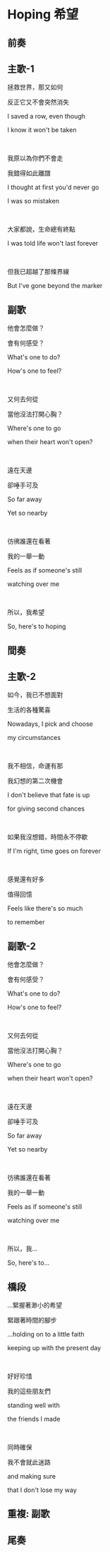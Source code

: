 # Hoping 希望

## 前奏

## 主歌-1

拯救世界，那又如何

反正它又不會突然消失

I saved a row, even though

I know it won't be taken

<br>

我原以為你們不會走

我錯得如此離譜

I thought at first you'd never go

I was so mistaken

<br>

大家都說，生命總有終點

I was told life won't last forever

<br>

但我已超越了那條界線

But I've gone beyond the marker

## 副歌

他會怎麼做？

會有何感受？

What's one to do?

How's one to feel?

<br>

又何去何從

當他沒法打開心胸？

Where's one to go

when their heart won't open?

<br>

遠在天邊

卻唾手可及

So far away

Yet so nearby

<br>

彷彿誰還在看著

我的一舉一動

Feels as if someone's still

watching over me

<br>

所以，我希望

So, here's to hoping

## 間奏

## 主歌-2

如今，我已不想面對

生活的各種驚喜

Nowadays, I pick and choose

my circumstances

<br>

我不相信，命運有那

我幻想的第二次機會

I don't believe that fate is up

for giving second chances

<br>

如果我沒想錯，時間永不停歇

If I'm right, time goes on forever

<br>

感覺還有好多

值得回憶

Feels like there's so much

to remember

## 副歌-2

他會怎麼做？

會有何感受？

What's one to do?

How's one to feel?

<br>

又何去何從

當他沒法打開心胸？

Where's one to go

when their heart won't open?

<br>

遠在天邊

卻唾手可及

So far away

Yet so nearby

<br>

彷彿誰還在看著

我的一舉一動

Feels as if someone's still

watching over me

<br>

所以，我...

So, here's to...

## 橋段

...緊握著渺小的希望

緊跟著時間的腳步

...holding on to a little faith

keeping up with the present day

<br>

好好珍惜

我的這些朋友們

standing well with

the friends I made

<br>

同時確保

我不會就此迷路

and making sure

that I don't lose my way

## 重複: 副歌

## 尾奏

